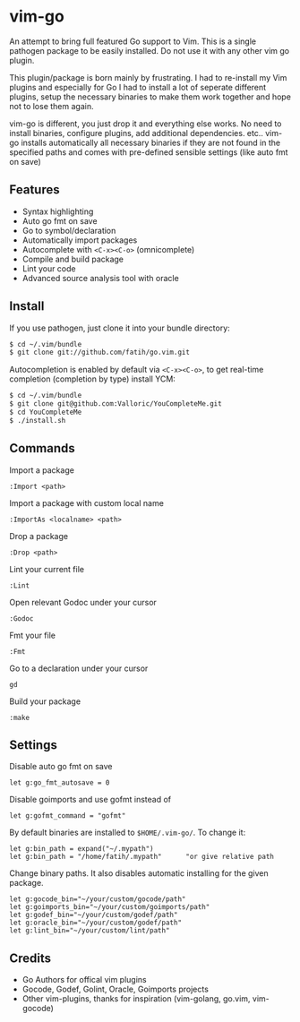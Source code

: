 # vim-go

An attempt to bring full featured Go support to Vim. This is a single pathogen
package to be easily installed. Do not use it with any other vim go plugin.

This plugin/package is born mainly by frustrating. I had to re-install my Vim
plugins and especially for Go I had to install a lot of seperate different
plugins, setup the necessary binaries to make them work together and hope not
to lose them again.

vim-go is different, you just drop it and everything else works. No need to
install binaries, configure plugins, add additional dependencies. etc..  vim-go
installs automatically all necessary binaries if they are not found in the
specified paths and comes with pre-defined sensible settings (like auto fmt on
save)

## Features

* Syntax highlighting
* Auto go fmt on save
* Go to symbol/declaration
* Automatically import packages
* Autocomplete with `<C-x><C-o>` (omnicomplete)
* Compile and build package
* Lint your code
* Advanced source analysis tool with oracle

## Install

If you use pathogen, just clone it into your bundle directory:

```bash
$ cd ~/.vim/bundle
$ git clone git://github.com/fatih/go.vim.git
```

Autocompletion is enabled by default via `<C-x><C-o>`, to get real-time
completion (completion by type) install YCM:

```bash
$ cd ~/.vim/bundle
$ git clone git@github.com:Valloric/YouCompleteMe.git
$ cd YouCompleteMe
$ ./install.sh
```

## Commands

Import a package

	:Import <path>

Import a package with custom local name

	:ImportAs <localname> <path>

Drop a package

	:Drop <path>

Lint your current file

	:Lint

Open relevant Godoc under your cursor

	:Godoc

Fmt your file

	:Fmt

Go to a declaration under your cursor

	gd

Build your package

	:make

## Settings


Disable auto go fmt on save

    let g:go_fmt_autosave = 0

Disable goimports and use gofmt instead of

    let g:gofmt_command = "gofmt"

By default binaries are installed to `$HOME/.vim-go/`. To change it:

```vim
let g:bin_path = expand("~/.mypath")
let g:bin_path = "/home/fatih/.mypath"      "or give relative path
```


Change binary paths. It also disables automatic installing for the given package.

    let g:gocode_bin="~/your/custom/gocode/path"
    let g:goimports_bin="~/your/custom/goimports/path"
    let g:godef_bin="~/your/custom/godef/path"
    let g:oracle_bin="~/your/custom/godef/path"
    let g:lint_bin="~/your/custom/lint/path"

## Credits

- Go Authors for offical vim plugins
- Gocode, Godef, Golint, Oracle, Goimports projects
- Other vim-plugins, thanks for inspiration (vim-golang, go.vim, vim-gocode)
